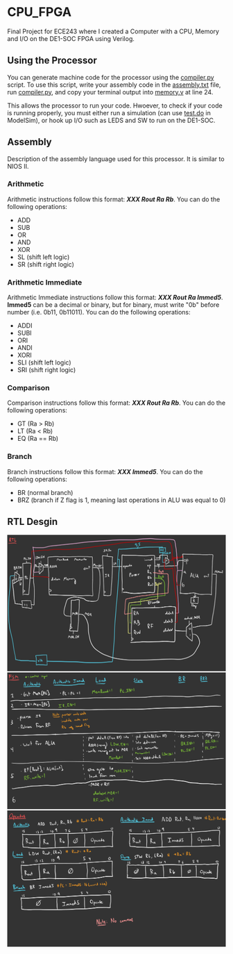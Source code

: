 # CPU_FPGA
Final Project for ECE243 where I created a Computer with a CPU, Memory and I/O on the DE1-SOC FPGA using Verilog.

## Using the Processor
You can generate machine code for the processor using the [compiler.py](https://github.com/adamrt27/CPU_FPGA/blob/main/compiler.py) script. To use this script, write your assembly code in the [assembly.txt](https://github.com/adamrt27/CPU_FPGA/blob/main/assembly.txt) file, run [compiler.py](https://github.com/adamrt27/CPU_FPGA/blob/main/compiler.py), and copy your terminal output into [memory.v](https://github.com/adamrt27/CPU_FPGA/blob/main/code/memory.v) at line 24. 

This allows the processor to run your code. Hwoever, to check if your code is running properly, you must either run a simulation (can use [test.do](testing/test.do) in ModelSim), or hook up I/O such as LEDS and SW to run on the DE1-SOC.

## Assembly
Description of the assembly language used for this processor. It is similar to NIOS II.
### Arithmetic
Arithmetic instructions follow this format: **_XXX Rout Ra Rb_**.
You can do the following operations:
* ADD
* SUB
* OR
* AND
* XOR
* SL (shift left logic)
* SR (shift right logic)

### Arithmetic Immediate
Arithmetic Immediate instructions follow this format: **_XXX Rout Ra Immed5_**. **Immed5** can be a decimal or binary, but for binary, must write "0b" before number (i.e. 0b11, 0b11011).
You can do the following operations:
* ADDI
* SUBI
* ORI
* ANDI
* XORI
* SLI (shift left logic)
* SRI (shift right logic)

### Comparison
Comparison instructions follow this format: **_XXX Rout Ra Rb_**.
You can do the following operations:
* GT (Ra > Rb)
* LT (Ra < Rb)
* EQ (Ra == Rb)

### Branch
Branch instructions follow this format: **_XXX Immed5_**.
You can do the following operations:
* BR (normal branch)
* BRZ (branch if Z flag is 1, meaning last operations in ALU was equal to 0)

## RTL Desgin
![Datapath](https://github.com/adamrt27/CPU_FPGA/blob/main/Project-7.jpg)
![Finite State Machine](https://github.com/adamrt27/CPU_FPGA/blob/main/Project-8.jpg)
![Opcodes](https://github.com/adamrt27/CPU_FPGA/blob/main/Project-9.jpg)
